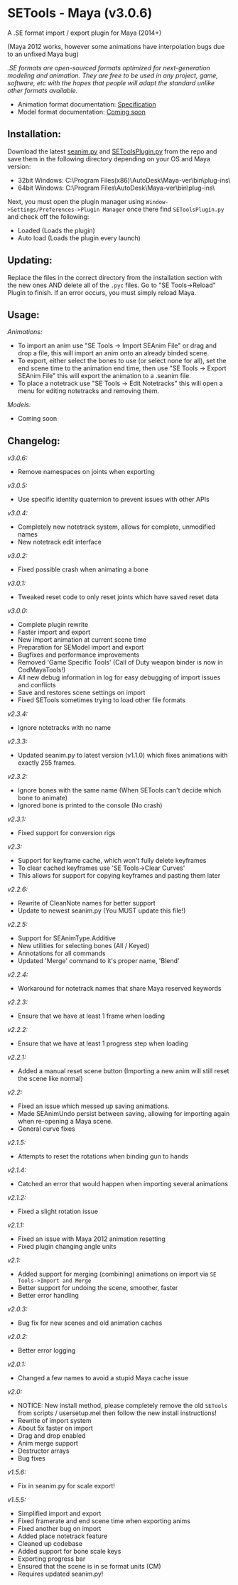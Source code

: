 # SETools - Maya (v3.0.6)

A .SE format import / export plugin for Maya (2014+)

(Maya 2012 works, however some animations have interpolation bugs due to an unfixed Maya bug)

*.SE formats are open-sourced formats optimized for next-generation modeling and animation. They are free to be used in any project, game, software, etc with the hopes that people will adapt the standard unlike other formats available.*

- Animation format documentation: [Specification](https://github.com/SE2Dev/SEAnim-Docs)
- Model format documentation: [Coming soon](#)

## Installation:

Download the latest [seanim.py](https://raw.githubusercontent.com/dtzxporter/SETools/master/seanim.py) and [SEToolsPlugin.py](https://raw.githubusercontent.com/dtzxporter/SETools/master/SEToolsPlugin.py) from the repo and save them in the following directory depending on your OS and Maya version:
- 32bit Windows: C:\Program Files(x86)\AutoDesk\Maya-ver\bin\plug-ins\
- 64bit Windows: C:\Program Files\AutoDesk\Maya-ver\bin\plug-ins\

Next, you must open the plugin manager using `Window->Settings/Preferences->Plugin Manager` once there find `SEToolsPlugin.py` and check off the following:
- Loaded (Loads the plugin)
- Auto load (Loads the plugin every launch)

## Updating:

Replace the files in the correct directory from the installation section with the new ones AND delete all of the `.pyc` files. Go to "SE Tools->Reload" Plugin to finish. If an error occurs, you must simply reload Maya.

## Usage:

*Animations:*
- To import an anim use "SE Tools -> Import SEAnim File" or drag and drop a file, this will import an anim onto an already binded scene.
- To export, either select the bones to use (or select none for all), set the end scene time to the animation end time, then use "SE Tools -> Export SEAnim File" this will export the animation to a .seanim file.
- To place a notetrack use "SE Tools -> Edit Notetracks" this will open a menu for editing notetracks and removing them.

*Models:*
- Coming soon

## Changelog:

*v3.0.6:*
- Remove namespaces on joints when exporting

*v3.0.5:*
- Use specific identity quaternion to prevent issues with other APIs

*v3.0.4:*
- Completely new notetrack system, allows for complete, unmodified names
- New notetrack edit interface

*v3.0.2:*
- Fixed possible crash when animating a bone

*v3.0.1:*
- Tweaked reset code to only reset joints which have saved reset data

*v3.0.0:*
- Complete plugin rewrite
- Faster import and export
- New import animation at current scene time
- Preparation for SEModel import and export
- Bugfixes and performance improvements
- Removed 'Game Specific Tools' (Call of Duty weapon binder is now in CodMayaTools!)
- All new debug information in log for easy debugging of import issues and conflicts
- Save and restores scene settings on import
- Fixed SETools sometimes trying to load other file formats

*v2.3.4:*
- Ignore notetracks with no name

*v2.3.3:*
- Updated seanim.py to latest version (v1.1.0) which fixes animations with exactly 255 frames.

*v2.3.2:*
- Ignore bones with the same name (When SETools can't decide which bone to animate)
- Ignored bone is printed to the console (No crash)

*v2.3.1:*
- Fixed support for conversion rigs

*v2.3:*
- Support for keyframe cache, which won't fully delete keyframes
- To clear cached keyframes use 'SE Tools->Clear Curves'
- This allows for support for copying keyframes and pasting them later

*v2.2.6:*
- Rewrite of CleanNote names for better support
- Update to newest seanim.py (You MUST update this file!)

*v2.2.5:*
- Support for SEAnimType.Additive
- New utilities for selecting bones (All / Keyed)
- Annotations for all commands
- Updated 'Merge' command to it's proper name, 'Blend'

*v2.2.4:*
- Workaround for notetrack names that share Maya reserved keywords

*v2.2.3:*
- Ensure that we have at least 1 frame when loading

*v2.2.2:*
- Ensure that we have at least 1 progress step when loading

*v2.2.1:*
- Added a manual reset scene button (Importing a new anim will still reset the scene like normal)

*v2.2:*
- Fixed an issue which messed up saving animations.
- Made SEAnimUndo persist between saving, allowing for importing again when re-opening a Maya scene.
- General curve fixes

*v2.1.5:*
- Attempts to reset the rotations when binding gun to hands

*v2.1.4:*
- Catched an error that would happen when importing several animations

*v2.1.2:*
- Fixed a slight rotation issue

*v2.1.1:*
- Fixed an issue with Maya 2012 animation resetting
- Fixed plugin changing angle units

*v2.1:*
- Added support for merging (combining) animations on import via `SE Tools->Import and Merge`
- Better support for undoing the scene, smoother, faster
- Better error handling

*v2.0.3:*
- Bug fix for new scenes and old animation caches

*v2.0.2:*
- Better error logging

*v2.0.1:*
- Changed a few names to avoid a stupid Maya cache issue

*v2.0:*
- NOTICE: New install method, please completely remove the old `SETools` from scripts / usersetup.mel then follow the new install instructions!
- Rewrite of import system
- About 5x faster on import
- Drag and drop enabled
- Anim merge support
- Destructor arrays
- Bug fixes

*v1.5.6:*
- Fix in seanim.py for scale export!

*v1.5.5:*
- Simplified import and export
- Fixed framerate and end scene time when exporting anims
- Fixed another bug on import
- Added place notetrack feature
- Cleaned up codebase
- Added support for bone scale keys
- Exporting progress bar
- Ensured that the scene is in se format units (CM)
- Requires updated seanim.py!
